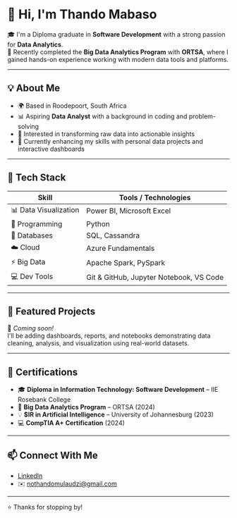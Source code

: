 # 👋 Hi, I'm Thando Mabaso

🎓 I'm a Diploma graduate in **Software Development** with a strong passion for **Data Analytics**.  
🚀 Recently completed the **Big Data Analytics Program** with **ORTSA**, where I gained hands-on experience working with modern data tools and platforms.

---

## 💡 About Me

- 🌍 Based in Roodepoort, South Africa
- 📊 Aspiring **Data Analyst** with a background in coding and problem-solving
- 🎯 Interested in transforming raw data into actionable insights
- 🌱 Currently enhancing my skills with personal data projects and interactive dashboards

---

## 🧰 Tech Stack

| Skill | Tools / Technologies |
|------|-----------------------|
| 📊 Data Visualization | Power BI, Microsoft Excel |
| 🐍 Programming | Python |
| 🧠 Databases | SQL, Cassandra |
| ☁️ Cloud | Azure Fundamentals |
| ⚡ Big Data | Apache Spark, PySpark |
| 💻 Dev Tools | Git & GitHub, Jupyter Notebook, VS Code |

---

## 📁 Featured Projects

🚧 *Coming soon!*  
I'll be adding dashboards, reports, and notebooks demonstrating data cleaning, analysis, and visualization using real-world datasets.

---

## 🧾 Certifications

- 🎓 **Diploma in Information Technology: Software Development** – IIE Rosebank College  
- 🧠 **Big Data Analytics Program** – ORTSA (2024)  
- 💡 **$IR in Artificial Intelligence** – University of Johannesburg (2023)  
- 💻 **CompTIA A+ Certification** (2024)

---

## 📫 Connect With Me

- [LinkedIn](https://www.linkedin.com/in/thando-mabaso-004180192)
- ✉️ nothandomulaudzi@gmail.com

---

⭐ Thanks for stopping by!
